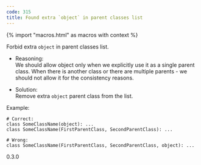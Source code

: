 ```yaml
---
code: 315
title: Found extra `object` in parent classes list
---
```


{% import "macros.html" as macros with context %}

Forbid extra `object` in parent classes list.

  - Reasoning:  
    We should allow object only when we explicitly use it as a single
    parent class. When there is another class or there are multiple
    parents - we should not allow it for the consistency reasons.

  - Solution:  
    Remove extra `object` parent class from the list.

Example:

    # Correct:
    class SomeClassName(object): ...
    class SomeClassName(FirstParentClass, SecondParentClass): ...
    
    # Wrong:
    class SomeClassName(FirstParentClass, SecondParentClass, object): ...

<div class="versionadded">

0.3.0

</div>